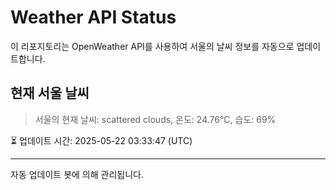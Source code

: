 
# Weather API Status

이 리포지토리는 OpenWeather API를 사용하여 서울의 날씨 정보를 자동으로 업데이트합니다.

## 현재 서울 날씨
> 서울의 현재 날씨: scattered clouds, 온도: 24.76°C, 습도: 69%

⏳ 업데이트 시간: 2025-05-22 03:33:47 (UTC)

---
자동 업데이트 봇에 의해 관리됩니다.
